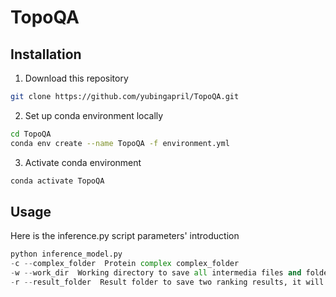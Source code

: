 # TopoQA
## Installation
1. Download this repository
```bash
git clone https://github.com/yubingapril/TopoQA.git
```
2. Set up conda environment locally
```bash
cd TopoQA
conda env create --name TopoQA -f environment.yml
```
3. Activate conda environment
```bash
conda activate TopoQA
```
## Usage
Here is the inference.py script parameters' introduction
```python
python inference_model.py
-c --complex_folder  Protein complex complex_folder
-w --work_dir  Working directory to save all intermedia files and folders, it will be created if it is not exit
-r --result_folder  Result folder to save two ranking results, it will be created if it is not exit
```
